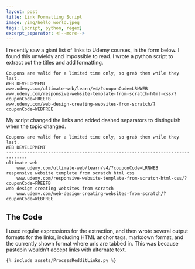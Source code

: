 ```yaml
---
layout: post
title: Link Formatting Script
image: /img/hello_world.jpeg
tags: [script, python, regex]
excerpt_separator: <!--more-->
---
```


I recently saw a giant list of links to Udemy courses, in the form below.
I found this unwieldy and impossible to read. I wrote a python script to
extract out the titles and add formatting.
<!--more-->

```plaintext
Coupons are valid for a limited time only, so grab them while they last.
WEB DEVELOPMENT
www.udemy.com/ultimate-web/learn/v4/?couponCode=LRNWEB
www.udemy.com/responsive-website-template-from-scratch-html-css/?couponCode=FREEFB
www.udemy.com/web-design-creating-websites-from-scratch/?couponCode=WEBFREE
```

My script changed the links and added
dashed separators to distinguish when the topic changed.
```plaintext
Coupons are valid for a limited time only, so grab them while they last.
WEB DEVELOPMENT
------------------------------------------------------------------------------
ultimate web
	www.udemy.com/ultimate-web/learn/v4/?couponCode=LRNWEB
responsive website template from scratch html css
	www.udemy.com/responsive-website-template-from-scratch-html-css/?couponCode=FREEFB
web design creating websites from scratch
	www.udemy.com/web-design-creating-websites-from-scratch/?couponCode=WEBFREE
```

## The Code
I used regular expressions for the extraction, and then wrote several output
formats for the links, including HTML anchor tags, markdown format, and the
currently shown format where urls are tabbed in. This was because pastebin
wouldn't accept links with alternate text.
```python
{% include assets/ProcessRedditLinks.py %}
```
